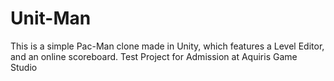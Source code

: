 # Unit-Man

This is a simple Pac-Man clone made in Unity, which features a Level Editor, and an online scoreboard.
 Test Project for Admission at Aquiris Game Studio
